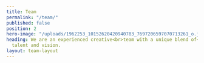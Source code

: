 ```yaml
---
title: Team
permalink: "/team/"
published: false
position: 2
hero-image: "/uploads/1962253_10152620420940783_7697206597070713261_o.jpg"
heading: We are an experienced creative<br>team with a unique blend of<br>passion,
  talent and vision.
layout: team-layout
---
```


